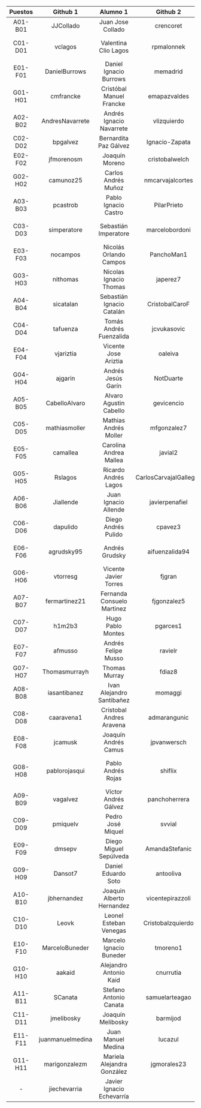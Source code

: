 | Puestos | Github 1 | Alumno 1 | Github 2 | Alumno 2 |
|:-------:|:--------------:|:---------------:|:---------------:|:---------------:|
| A01-B01 | JJCollado | Juan Jose Collado | crencoret | Cristián Rencoret |
| C01-D01 | vclagos | Valentina Clio Lagos | rpmalonnek | Rommy Pauline Malonnek |
| E01-F01 | DanielBurrows | Daniel Ignacio Burrows | memadrid | Michelle Belén Madrid |
| G01-H01 | cmfrancke | Cristóbal Manuel Francke | emapazvaldes | Ema Paz Valdés |
| A02-B02 | AndresNavarrete | Andrés Ignacio Navarrete | vlizquierdo | Vicente Luis Izquierdo |
| C02-D02 | bpgalvez | Bernardita Paz Gálvez | Ignacio-Zapata | Ignacio José Zapata |
| E02-F02 | jfmorenosm | Joaquín Moreno | cristobalwelch | Cristóbal Welch |
| G02-H02 | camunoz25 | Carlos Andrés Muñoz | nmcarvajalcortes | Nicolás Mauricio Carvajal |
| A03-B03 | pcastrob | Pablo Ignacio Castro | PilarPrieto | María Del Pilar Prieto |
| C03-D03 | simperatore | Sebastián Imperatore | marcelobordoni | Marcelo Ignacio Bordoni |
| E03-F03 | nocampos | Nicolás Orlando Campos | PanchoMan1 | Francisco José Alliende |
| G03-H03 | nithomas | Nicolas Ignacio Thomas | japerez7 | José Antonio Pérez |
| A04-B04 | sicatalan | Sebastián Ignacio Catalán | CristobalCaroF | Cristóbal Andrés Caro |
| C04-D04 | tafuenza | Tomás Andrés Fuenzalida | jcvukasovic | Javiera Cristina Vukasovic |
| E04-F04 | vjariztia | Vicente Jose Ariztia | oaleiva | Omar Andre Leiva |
| G04-H04 | ajgarin | Andrés Jesús Garín | NotDuarte | Carlos Javier Duarte |
| A05-B05 | CabelloAlvaro | Alvaro Agustin Cabello | gevicencio | Gonzalo Eduardo Vicencio |
| C05-D05 | mathiasmoller | Mathias Andrés Moller | mfgonzalez7 | Maximiliano Felipe Gonzalez |
| E05-F05 | camallea | Carolina Andrea Mallea | javial2 | José Antonio Vial |
| G05-H05 | Rslagos | Ricardo Andrés Lagos | CarlosCarvajalGallegos | Carlos Andrés Carvajal |
| A06-B06 | Jiallende | Juan Ignacio Allende | javierpenafiel | Javier Ignacio Peñafiel |
| C06-D06 | dapulido | Diego Andrés Pulido | cpavez3 | Cristóbal Pavez |
| E06-F06 | agrudsky95 | Andrés Grudsky | aifuenzalida94 | Andrés Ignacio Fuenzalida |
| G06-H06 | vtorresg | Vicente Javier Torres | fjgran | Federico José Gran |
| A07-B07 | fermartinez21 | Fernanda Consuelo Martinez | fjgonzalez5 | Felipe José González |
| C07-D07 | h1m2b3 | Hugo Pablo Montes | pgarces1 | Pablo Garcés |
| E07-F07 | afmusso | Andrés Felipe Musso | ravielr | Rodrigo Andrés Viel |
| G07-H07 | Thomasmurrayh | Thomas Murray | fdiaz8 | Fernando Diaz |
| A08-B08 | iasantibanez | Ivan Alejandro Santibañez | momaggi | Macarena Sofia Maggi |
| C08-D08 | caaravena1 | Cristobal Andres Aravena | admarangunic | Antonio Drejan Marangunic |
| E08-F08 | jcamusk | Joaquín Andrés Camus | jpvanwersch | Juan Pablo Van Wersch |
| G08-H08 | pablorojasqui | Pablo Andrés Rojas | shiflix | Lucas Alfonso Rodrigo Ern Schiefelbein |
| A09-B09 | vagalvez | Víctor Andrés Gálvez | panchoherrera | Francisco Javier Herrera |
| C09-D09 | pmiquelv | Pedro José Miquel | svvial | Santiago Víctor Vial |
| E09-F09 | dmsepv | Diego Miguel Sepúlveda | AmandaStefanic | Amanda Heidi Stefanic |
| G09-H09 | Dansot7 | Daniel Eduardo Soto | antooliva | Antonia Estefania Oliva |
| A10-B10 | jbhernandez | Joaquin Alberto Hernandez | vicentepirazzoli | Vicente Tomas Jose Pirazzoli |
| C10-D10 | Leovk | Leonel Esteban Venegas | CristobaIzquierdo | Cristóbal Izquierdo |
| E10-F10 | MarceloBuneder | Marcelo Ignacio Buneder | tmoreno1 | Tomás Moreno |
| G10-H10 | aakaid | Alejandro Antonio Kaid | cnurrutia | Consuelo Andrea Urrutia |
| A11-B11 | SCanata | Stefano Antonio Canata | samuelarteagao | Samuel Alberto Arteaga |
| C11-D11 | jmelibosky | Joaquín Melibosky | barmijod | Benjamín Armijo |
| E11-F11 | juanmanuelmedina | Juan Manuel Medina | lucazul | Lucas Rodríguez |
| G11-H11 | marigonzalezm | Mariela Alejandra González | jgmorales23 | Javier Ignacio Morales |
| - | jiechevarria | Javier Ignacio Echevarría |  |  |
